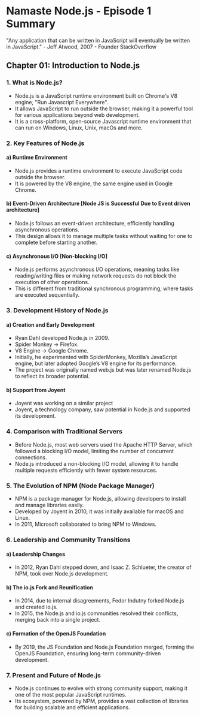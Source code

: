 # Namaste Node.js - Episode 1 Summary

"Any application that can be written in JavaScript will eventually be written in JavaScript."
                                                                        - Jeff Atwood, 2007
                                                                        - Founder StackOverflow

## Chapter 01: Introduction to Node.js  

### 1. What is Node.js?
- Node.js is a JavaScript runtime environment built on Chrome's V8 engine, "Run Javascript Everywhere".
- It allows JavaScript to run outside the browser, making it a powerful tool for various applications beyond web development.  
- It is a cross-platform, open-source Javascript runtime environment that can run on Windows, Linux, Unix, macOs and more.

### 2. Key Features of Node.js  
#### a) Runtime Environment  
- Node.js provides a runtime environment to execute JavaScript code outside the browser.  
- It is powered by the V8 engine, the same engine used in Google Chrome.  

#### b) Event-Driven Architecture [Node JS is Successful Due to Event driven architecture]
- Node.js follows an event-driven architecture, efficiently handling asynchronous operations.  
- This design allows it to manage multiple tasks without waiting for one to complete before starting another.  

#### c) Asynchronous I/O [Non-blocking I/O]
- Node.js performs asynchronous I/O operations, meaning tasks like reading/writing files or making network requests do not block the execution of other operations.  
- This is different from traditional synchronous programming, where tasks are executed sequentially.  

### 3. Development History of Node.js  
#### a) Creation and Early Development  
- Ryan Dahl developed Node.js in 2009.
- Spider Monkey -> Firefox.
- V8 Engine -> Google Chrome.
- Initially, he experimented with SpiderMonkey, Mozilla’s JavaScript engine, but later adopted Google’s V8 engine for its performance.  
- The project was originally named web.js but was later renamed Node.js to reflect its broader potential.  

#### b) Support from Joyent
- Joyent was working on a similar project
- Joyent, a technology company, saw potential in Node.js and supported its development.  

### 4. Comparison with Traditional Servers  
- Before Node.js, most web servers used the Apache HTTP Server, which followed a blocking I/O model, limiting the number of concurrent connections.  
- Node.js introduced a non-blocking I/O model, allowing it to handle multiple requests efficiently with fewer system resources.  

### 5. The Evolution of NPM (Node Package Manager)  
- NPM is a package manager for Node.js, allowing developers to install and manage libraries easily.  
- Developed by Joyent in 2010, it was initially available for macOS and Linux.  
- In 2011, Microsoft collaborated to bring NPM to Windows.  

### 6. Leadership and Community Transitions  
#### a) Leadership Changes  
- In 2012, Ryan Dahl stepped down, and Isaac Z. Schlueter, the creator of NPM, took over Node.js development.  

#### b) The io.js Fork and Reunification  
- In 2014, due to internal disagreements, Fedor Indutny forked Node.js and created io.js.  
- In 2015, the Node.js and io.js communities resolved their conflicts, merging back into a single project.  

#### c) Formation of the OpenJS Foundation  
- By 2019, the JS Foundation and Node.js Foundation merged, forming the OpenJS Foundation, ensuring long-term community-driven development.  

### 7. Present and Future of Node.js  
- Node.js continues to evolve with strong community support, making it one of the most popular JavaScript runtimes.  
- Its ecosystem, powered by NPM, provides a vast collection of libraries for building scalable and efficient applications.